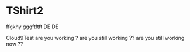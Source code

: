 # TShirt2
ffgkhy
gggftftft
DE DE

Cloud9Test are you working ?
are you still working ??
are you still working now ??